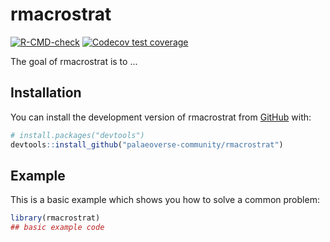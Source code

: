 
# rmacrostrat

<!-- badges: start -->
[![R-CMD-check](https://github.com/palaeoverse-community/rmacrostrat/actions/workflows/R-CMD-check.yaml/badge.svg)](https://github.com/palaeoverse-community/rmacrostrat/actions/workflows/R-CMD-check.yaml)
[![Codecov test coverage](https://codecov.io/gh/palaeoverse-community/rmacrostrat/branch/main/graph/badge.svg)](https://app.codecov.io/gh/palaeoverse-community/rmacrostrat?branch=main)
<!-- badges: end -->

The goal of rmacrostrat is to ...

## Installation

You can install the development version of rmacrostrat from [GitHub](https://github.com/) with:

``` r
# install.packages("devtools")
devtools::install_github("palaeoverse-community/rmacrostrat")
```

## Example

This is a basic example which shows you how to solve a common problem:

``` r
library(rmacrostrat)
## basic example code
```

